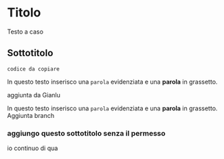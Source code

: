 # Titolo
Testo a caso

## Sottotitolo
```
codice da copiare
```

In questo testo inserisco una `parola` evidenziata e una **parola** in grassetto.


aggiunta da Gianlu

In questo testo inserisco una `parola` evidenziata e una **parola** in grassetto.\
Aggiunta branch

### aggiungo questo sottotitolo senza il permesso


io continuo di qua
